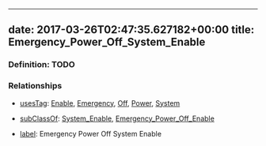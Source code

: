 
---
date: 2017-03-26T02:47:35.627182+00:00
title: Emergency_Power_Off_System_Enable
---
### Definition: TODO

### Relationships

* [usesTag](https://brickschema.org/schema/1.0/BrickFrame#usesTag): [Enable](https://brickschema.org/schema/1.0/BrickTag#Enable), [Emergency](https://brickschema.org/schema/1.0/BrickTag#Emergency), [Off](https://brickschema.org/schema/1.0/BrickTag#Off), [Power](https://brickschema.org/schema/1.0/BrickTag#Power), [System](https://brickschema.org/schema/1.0/BrickTag#System)

* [subClassOf](http://www.w3.org/2000/01/rdf-schema#subClassOf): [System_Enable](https://brickschema.org/schema/1.0/Brick#System_Enable), [Emergency_Power_Off_Enable](https://brickschema.org/schema/1.0/Brick#Emergency_Power_Off_Enable)

* [label](http://www.w3.org/2000/01/rdf-schema#label): Emergency Power Off System Enable
